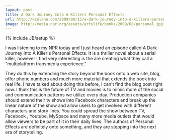 ```yaml
---
layout: post
title: A Dark Journey Into A Killers Personal Effects
url: http://kinlane.com/2009/08/15/a-dark-journey-into-a-killers-personal-effects/
image: http://media.npr.org/assets/artslife/books/2009/08/personal.jpg?t=1250271503&amp;s=2
---
```

{% include JB/setup %}
I was listening to my NPR today and I just heard an episode called A Dark Journey Into A Killer's Personal Effects. It is a thriller novel about a serial killer, however I find very interesting is the are creating what they call a "multiplatform transmedia experience."






They do this by extending the story beyond the book onto a web site, blog, offer phone numbers and much more material that extends the book into real life.
I have talked about doing this before, I can't find the blog post right now. I think this is the future of TV and movies is to mimic more of the social and communication patterns we utilize every day.
Production companies should extend their tv shows into Facebook characters and break up the linear nature of the show and allow users to get involved with different characters and story lines.
You could spread the show between TV, Facebook , Youtube, MySpace and many more media outlets that would allow viewers to be part of it in their daily lives.
The authors of Personal Effects are definitely onto something, and they are stepping into the next era of storytelling.

